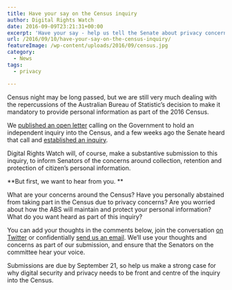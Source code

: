 ```yaml
---
title: Have your say on the Census inquiry
author: Digital Rights Watch
date: 2016-09-09T23:21:31+00:00
excerpt: 'Have your say - help us tell the Senate about privacy concerns in the Census'
url: /2016/09/10/have-your-say-on-the-census-inquiry/
featureImage: /wp-content/uploads/2016/09/census.jpg
category:
  - News
tags:
  - privacy

---
```

Census night may be long passed, but we are still very much dealing with the repercussions of the Australian Bureau of Statistic&#8217;s decision to make it mandatory to provide personal information as part of the 2016 Census.

We [published an open letter][1] calling on the Government to hold an independent inquiry into the Census, and a few weeks ago the Senate heard that call and [established an inquiry][2].

Digital Rights Watch will, of course, make a substantive submission to this inquiry, to inform Senators of the concerns around collection, retention and protection of citizen&#8217;s personal information.

**But first, we want to hear from you. **

What are your concerns around the Census? Have you personally abstained from taking part in the Census due to privacy concerns? Are you worried about how the ABS will maintain and protect your personal information? What do you want heard as part of this inquiry?

You can add your thoughts in the comments below, join the conversation [on Twitter][3] or confidentially [send us an email][4]. We&#8217;ll use your thoughts and concerns as part of our submission, and ensure that the Senators on the committee hear your voice.

Submissions are due by September 21, so help us make a strong case for why digital security and privacy needs to be front and centre of the inquiry into the Census.

 [1]: http://digitalrightswatch.org.au/2016/08/12/open-letter-from-privacy-advocates-calls-for-inquiry-into-census-2016/
 [2]: http://www.aph.gov.au/Parliamentary_Business/Committees/Senate/Economics/2016Census/Terms_of_Reference
 [3]: https://twitter.com/DRWaus
 [4]: http://digitalrightswatch.org.au/contact/
